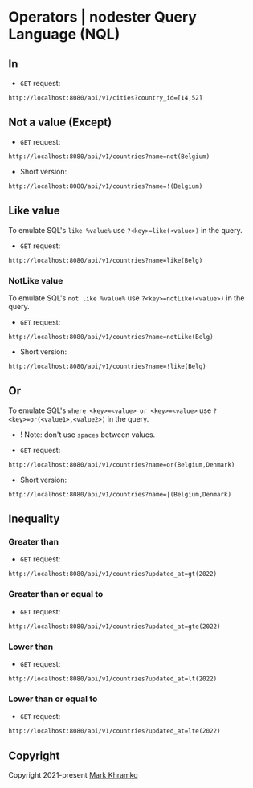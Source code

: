 # Operators | nodester Query Language (NQL)

## In

* `GET` request:
```
http://localhost:8080/api/v1/cities?country_id=[14,52]
```


## Not a value (Except)

* `GET` request:
```
http://localhost:8080/api/v1/countries?name=not(Belgium)
```

* Short version:
```
http://localhost:8080/api/v1/countries?name=!(Belgium)
```



## Like value

To emulate SQL's `like %value%` use `?<key>=like(<value>)` in the query.

* `GET` request:
```
http://localhost:8080/api/v1/countries?name=like(Belg)
```

### NotLike value

To emulate SQL's `not like %value%` use `?<key>=notLike(<value>)` in the query.

* `GET` request:
```
http://localhost:8080/api/v1/countries?name=notLike(Belg)
```

* Short version:
```
http://localhost:8080/api/v1/countries?name=!like(Belg)
```


## Or

To emulate SQL's `where <key>=<value> or <key>=<value>` use `?<key>=or(<value1>,<value2>)` in the query.
* ! Note: don't use `spaces` between values.

* `GET` request:
```
http://localhost:8080/api/v1/countries?name=or(Belgium,Denmark)
```

* Short version:
```
http://localhost:8080/api/v1/countries?name=|(Belgium,Denmark)
```

## Inequality

### Greater than

* `GET` request:
```
http://localhost:8080/api/v1/countries?updated_at=gt(2022)
```

### Greater than or equal to

* `GET` request:
```
http://localhost:8080/api/v1/countries?updated_at=gte(2022)
```

### Lower than

* `GET` request:
```
http://localhost:8080/api/v1/countries?updated_at=lt(2022)
```

### Lower than or equal to

* `GET` request:
```
http://localhost:8080/api/v1/countries?updated_at=lte(2022)
```

## Copyright
Copyright 2021-present [Mark Khramko](https://github.com/MarkKhramko)
